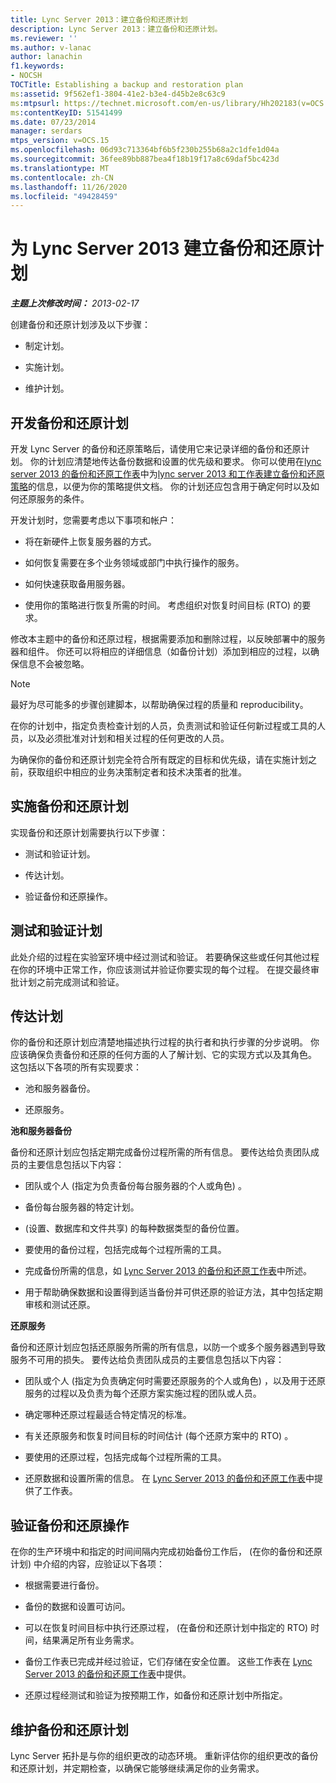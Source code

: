 ```yaml
---
title: Lync Server 2013：建立备份和还原计划
description: Lync Server 2013：建立备份和还原计划。
ms.reviewer: ''
ms.author: v-lanac
author: lanachin
f1.keywords:
- NOCSH
TOCTitle: Establishing a backup and restoration plan
ms:assetid: 9f562ef1-3804-41e2-b3e4-d45b2e8c63c9
ms:mtpsurl: https://technet.microsoft.com/en-us/library/Hh202183(v=OCS.15)
ms:contentKeyID: 51541499
ms.date: 07/23/2014
manager: serdars
mtps_version: v=OCS.15
ms.openlocfilehash: 06d93c713364bf6b5f230b255b68a2c1dfe1d04a
ms.sourcegitcommit: 36fee89bb887bea4f18b19f17a8c69daf5bc423d
ms.translationtype: MT
ms.contentlocale: zh-CN
ms.lasthandoff: 11/26/2020
ms.locfileid: "49428459"
---
```

# <a name="establishing-a-backup-and-restoration-plan-for-lync-server-2013"></a>为 Lync Server 2013 建立备份和还原计划

<div data-xmlns="http://www.w3.org/1999/xhtml">

<div class="topic" data-xmlns="http://www.w3.org/1999/xhtml" data-msxsl="urn:schemas-microsoft-com:xslt" data-cs="https://msdn.microsoft.com/">

<div data-asp="https://msdn2.microsoft.com/asp">



</div>

<div id="mainSection">

<div id="mainBody">

<span> </span>

_**主题上次修改时间：** 2013-02-17_

创建备份和还原计划涉及以下步骤：

  - 制定计划。

  - 实施计划。

  - 维护计划。

<div>

## <a name="developing-a-backup-and-restoration-plan"></a>开发备份和还原计划

开发 Lync Server 的备份和还原策略后，请使用它来记录详细的备份和还原计划。 你的计划应清楚地传达备份数据和设置的优先级和要求。 你可以使用在[lync server 2013 的备份和还原工作表](lync-server-2013-backup-and-restoration-worksheets.md)中为[lync server 2013 和工作表建立备份和还原策略](lync-server-2013-establishing-a-backup-and-restoration-strategy.md)的信息，以便为你的策略提供文档。 你的计划还应包含用于确定何时以及如何还原服务的条件。

开发计划时，您需要考虑以下事项和帐户：

  - 将在新硬件上恢复服务器的方式。

  - 如何恢复需要在多个业务领域或部门中执行操作的服务。

  - 如何快速获取备用服务器。

  - 使用你的策略进行恢复所需的时间。 考虑组织对恢复时间目标 (RTO) 的要求。

修改本主题中的备份和还原过程，根据需要添加和删除过程，以反映部署中的服务器和组件。 你还可以将相应的详细信息（如备份计划）添加到相应的过程，以确保信息不会被忽略。

<div>


> [!NOTE]  
> 最好为尽可能多的步骤创建脚本，以帮助确保过程的质量和 reproducibility。



</div>

在你的计划中，指定负责检查计划的人员，负责测试和验证任何新过程或工具的人员，以及必须批准对计划和相关过程的任何更改的人员。

为确保你的备份和还原计划完全符合所有既定的目标和优先级，请在实施计划之前，获取组织中相应的业务决策制定者和技术决策者的批准。

</div>

<div>

## <a name="implementing-the-backup-and-restoration-plan"></a>实施备份和还原计划

实现备份和还原计划需要执行以下步骤：

  - 测试和验证计划。

  - 传达计划。

  - 验证备份和还原操作。

<div>

## <a name="testing-and-validating-the-plan"></a>测试和验证计划

此处介绍的过程在实验室环境中经过测试和验证。 若要确保这些或任何其他过程在你的环境中正常工作，你应该测试并验证你要实现的每个过程。 在提交最终审批计划之前完成测试和验证。

</div>

<div>

## <a name="communicating-the-plan"></a>传达计划

你的备份和还原计划应清楚地描述执行过程的执行者和执行步骤的分步说明。 你应该确保负责备份和还原的任何方面的人了解计划、它的实现方式以及其角色。 这包括以下各项的所有实现要求：

  - 池和服务器备份。

  - 还原服务。

**池和服务器备份**

备份和还原计划应包括定期完成备份过程所需的所有信息。 要传达给负责团队成员的主要信息包括以下内容：

  - 团队或个人 (指定为负责备份每台服务器的个人或角色) 。

  - 备份每台服务器的特定计划。

  -  (设置、数据库和文件共享) 的每种数据类型的备份位置。

  - 要使用的备份过程，包括完成每个过程所需的工具。

  - 完成备份所需的信息，如 [Lync Server 2013 的备份和还原工作表](lync-server-2013-backup-and-restoration-worksheets.md)中所述。

  - 用于帮助确保数据和设置得到适当备份并可供还原的验证方法，其中包括定期审核和测试还原。

**还原服务**

备份和还原计划应包括还原服务所需的所有信息，以防一个或多个服务器遇到导致服务不可用的损失。 要传达给负责团队成员的主要信息包括以下内容：

  - 团队或个人 (指定为负责确定何时需要还原服务的个人或角色) ，以及用于还原服务的过程以及负责为每个还原方案实施过程的团队或人员。

  - 确定哪种还原过程最适合特定情况的标准。

  - 有关还原服务和恢复时间目标的时间估计 (每个还原方案中的 RTO) 。

  - 要使用的还原过程，包括完成每个过程所需的工具。

  - 还原数据和设置所需的信息。 在 [Lync Server 2013 的备份和还原工作表](lync-server-2013-backup-and-restoration-worksheets.md)中提供了工作表。

</div>

<div>

## <a name="validating-backup-and-restoration-operations"></a>验证备份和还原操作

在你的生产环境中和指定的时间间隔内完成初始备份工作后， (在你的备份和还原计划) 中介绍的内容，应验证以下各项：

  - 根据需要进行备份。

  - 备份的数据和设置可访问。

  - 可以在恢复时间目标中执行还原过程， (在备份和还原计划中指定的 RTO) 时间，结果满足所有业务需求。

  - 备份工作表已完成并经过验证，它们存储在安全位置。 这些工作表在 [Lync Server 2013 的备份和还原工作表](lync-server-2013-backup-and-restoration-worksheets.md)中提供。

  - 还原过程经测试和验证为按预期工作，如备份和还原计划中所指定。

</div>

</div>

<div>

## <a name="maintaining-the-backup-and-restoration-plan"></a>维护备份和还原计划

Lync Server 拓扑是与你的组织更改的动态环境。 重新评估你的组织更改的备份和还原计划，并定期检查，以确保它能够继续满足你的业务需求。

</div>

</div>

<span> </span>

</div>

</div>

</div>

